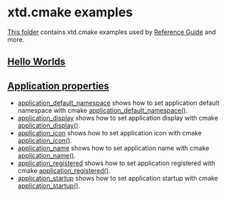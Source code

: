 # xtd.cmake examples

[This folder](.) contains xtd.cmake examples used by [Reference Guide](https://codedocs.xyz/gammasoft71/xtd/) and more.

## [Hello Worlds](hello_worlds/README.md)

## [Application properties](application_properties/README.md)

* [application_default_namespace](application_properties/application_default_namespace/README.md) shows how to set application default namespace with cmake [application_default_namespace()](../../scripts/cmake/xtd_commands.cmake).
* [application_display](application_properties/application_display/README.md) shows how to set application display with cmake [application_display()](../../scripts/cmake/xtd_commands.cmake).
* [application_icon](application_properties/application_icon/README.md) shows how to set application icon with cmake [application_icon()](../../scripts/cmake/xtd_commands.cmake).
* [application_name](application_properties/application_name/README.md) shows how to set application name with cmake [application_name()](../../scripts/cmake/xtd_commands.cmake).
* [application_registered](application_properties/application_registered/README.md) shows how to set application registered with cmake [application_registered()](../../scripts/cmake/xtd_commands.cmake).
* [application_startup](application_properties/application_startup/README.md) shows how to set application startup with cmake [application_startup()](../../scripts/cmake/xtd_commands.cmake).
